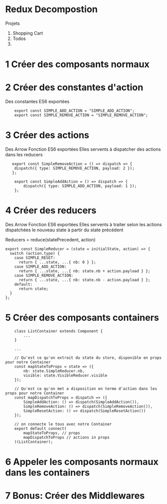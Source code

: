 # Redux Decompostion

Projets

1.  Shopping Cart
2.  Todos
3.

# 1 Créer des composants normaux

# 2 Créer des constantes d'action

Des constantes ES6 exportées

```
    export const SIMPLE_ADD_ACTION = "SIMPLE_ADD_ACTION";
    export const SIMPLE_REMOVE_ACTION = "SIMPLE_REMOVE_ACTION";
```

# 3 Créer des actions

Des Arrow Fonction ES6 exportées
Elles servents à dispatcher des actions dans les reducers

```
   export const SimpleRemoveAction = () => dispatch => {
    dispatch({ type: SIMPLE_REMOVE_ACTION, payload: 2 });
   };

    export const SimpleAddAction = () => dispatch => {
        dispatch({ type: SIMPLE_ADD_ACTION, payload: 1 });
    };
```

# 4 Créer des reducers

Des Arrow Fonction ES6 exportées
Elles servents à traiter selon les actions dispatchées le nouveau state à partir du state précédent

Reducers = reduce(statePrecedent, action)

```
export const SimpleReducer = (state = initialState, action) => {
  switch (action.type) {
    case SIMPLE_RESET:
      return { ...state, ...{ nb: 0 } };
    case SIMPLE_ADD_ACTION:
      return { ...state, ...{ nb: state.nb + action.payload } };
    case SIMPLE_REMOVE_ACTION:
      return { ...state, ...{ nb: state.nb - action.payload } };
    default:
      return state;
  }
};
```

# 5 Créer des composants containers

```
    class ListContainer extends Component {
        ...
    }

    ...

    // Qu'est ce qu'on extrait du state du store, disponible en props pour notre Container
    const mapStateToProps = state => ({
        nb: state.SimpleReducer.nb,
        visible: state.VisibleReducer.visible
    });

    // Qu'est ce qu'on met a disposition en terme d'action dans les props pour notre Container
    const mapDispatchToProps = dispatch => ({
        SimpleAddAction: () => dispatch(SimpleAddAction()),
        SimpleRemoveAction: () => dispatch(SimpleRemoveAction()),
        SimpleResetAction: () => dispatch(SimpleResetAction())
    });

    // on connecte le tous avec notre Container
    export default connect(
        mapStateToProps, // props
        mapDispatchToProps // actions in props
    )(ListContainer);
```

# 6 Appeler les composants normaux dans les containers

# 7 Bonus: Créer des Middlewares

```

```
